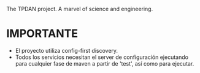 The TPDAN project. A marvel of science and engineering.

# IMPORTANTE
- El proyecto utiliza config-first discovery.
- Todos los servicios necesitan el server de configuración
ejecutando para cualquier fase de maven a partir de 'test',
así como para ejecutar.


